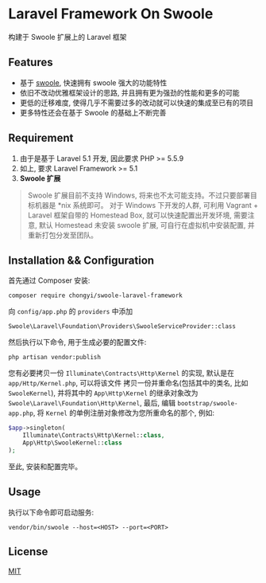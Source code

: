 # Laravel Framework On Swoole

构建于 Swoole 扩展上的 Laravel 框架

## Features

- 基于 [swoole](https://github.com/matyhtf/swoole "Swoole - PHP的异步、并行、高性能网络通信引擎"), 快速拥有 swoole 强大的功能特性
- 依旧不改动优雅框架设计的思路, 并且拥有更为强劲的性能和更多的可能
- 更低的迁移难度, 使得几乎不需要过多的改动就可以快速的集成至已有的项目
- 更多特性还会在基于 Swoole 的基础上不断完善

## Requirement

1. 由于是基于 Laravel 5.1 开发, 因此要求 PHP >= 5.5.9
2. 如上, 要求 Laravel Framework >= 5.1
3. **Swoole 扩展**

> Swoole 扩展目前不支持 Windows, 将来也不太可能支持。不过只要部署目标机器是 *nix 系统即可。 对于 Windows 下开发的人群, 
可利用 Vagrant +  Laravel 框架自带的 Homestead Box, 就可以快速配置出开发环境, 需要注意, 默认 Homestead 未安装 swoole
扩展, 可自行在虚拟机中安装配置, 并重新打包分发至团队。

## Installation && Configuration

首先通过 Composer 安装:

`composer require chongyi/swoole-laravel-framework`

向 `config/app.php` 的 `providers` 中添加

`Swoole\Laravel\Foundation\Providers\SwooleServiceProvider::class`

然后执行以下命令, 用于生成必要的配置文件:

`php artisan vendor:publish`

您有必要拷贝一份 `Illuminate\Contracts\Http\Kernel` 的实现, 默认是在 `app/Http/Kernel.php`, 可以将该文件
拷贝一份并重命名(包括其中的类名, 比如 `SwooleKernel`), 并将其中的 `App\Http\Kernel` 的继承对象改为 `Swoole\Laravel\Foundation\Http\Kernel`,
最后, 编辑 `bootstrap/swoole-app.php`, 将 `Kernel` 的单例注册对象修改为您所重命名的那个, 例如:

```php
$app->singleton(
    Illuminate\Contracts\Http\Kernel::class,
    App\Http\SwooleKernel::class
);
```

至此, 安装和配置完毕。

## Usage

执行以下命令即可启动服务:

`vendor/bin/swoole --host=<HOST> --port=<PORT>`

## 

## License

[MIT](http://opensource.org/licenses/MIT "MIT License")